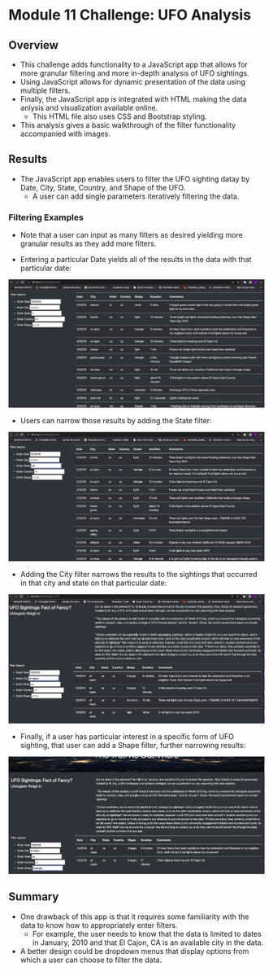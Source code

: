 # Module 11 Challenge: UFO Analysis

## Overview 

 - This challenge adds functionality to a JavaScript app that allows for more granular filtering and more in-depth analysis of UFO sightings. 
 - Using JavaScript allows for dynamic presentation of the data using multiple filters.
 - Finally, the JavaScript app is integrated with HTML making the data anlysis and visualization available online. 
    - This HTML file also uses CSS and Bootstrap styling. 
- This analysis gives a basic walkthrough of the filter functionality accompanied with images.

## Results

- The JavaScript app enables users to filter the UFO sighting datay by Date, City, State, Country, and Shape of the UFO. 
    - A user can add single parameters iteratively filtering the data.

### Filtering Examples

- Note that a user can input as many filters as desired yielding more granular results as they add more filters. 

- Entering a particular Date yields all of the results in the data with that particular date:

![Date Filtering](README_images/date_filter.png)

- Users can narrow those results by adding the State filter:

![State Filtering](README_images/state_filter.png)

- Adding the City filter narrows the results to the sightings that occurred in that city and state on that particular date:

![City Filtering](README_images/city_filter.png)

- Finally, if a user has particular interest in a specific form of UFO sighting, that user can add a Shape filter, further narrowing results:

![Shape Filtering](README_images/shape_filter.png)

## Summary

- One drawback of this app is that it requires some familiarity with the data to know how to appropriately enter filters.
    - For example, the user needs to know that the data is limited to dates in January, 2010 and that El Cajon, CA is an available city in the data.
- A better design could be dropdown menus that display options from which a user can choose to filter the data.


